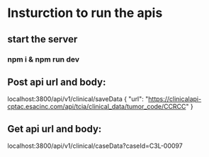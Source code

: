 # Insturction to run the apis

## start the server
### npm i & npm run dev

## Post api url and body:

localhost:3800/api/v1/clinical/saveData 
{
	"url": "https://clinicalapi-cptac.esacinc.com/api/tcia/clinical_data/tumor_code/CCRCC"
}

## Get api url and body:

localhost:3800/api/v1/clinical/caseData?caseId=C3L-00097